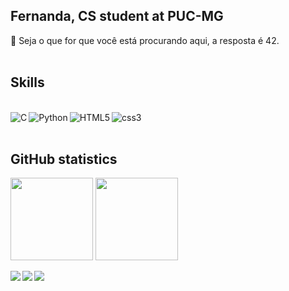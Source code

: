 ## Fernanda, CS student at PUC-MG
<div>
  🌌 Seja o que for que você está procurando aqui, a resposta é 42. 
</div>
<br />

 ## Skills
<div style="display: inline_block"><br>
  <img align="left" alt="C"  src="https://img.shields.io/badge/C-282c34?style=for-the-badge&logo=c&logoColor=white" />
  <img align="left" alt="Python"  src="https://img.shields.io/badge/Python-282c34?style=for-the-badge&logo=python&logoColor=white" />
  <img align="left" alt="HTML5" src="https://img.shields.io/badge/HTML5-282c34?style=for-the-badge&logo=html5&logoColor=white" />
  <img align="left" alt="css3"  src="https://img.shields.io/badge/CSS3-282c34?style=for-the-badge&logo=css3&logoColor=white" />
</div>
<br />
<br />



 ## GitHub statistics
<div>
  <a href="https://github.com/fernandamgomes?tab=repositories" target="_blank"><img height="132em" align="center" src="https://github-readme-stats.vercel.app/api?username=fernandamgomes&show_icons=true&include_all_commits=true&theme=onedark" /></a>
  <a href="https://github.com/fernandamgomes?tab=repositories" target="_blank"><img height="132em" align="center" src="https://github-readme-stats.vercel.app/api/top-langs/?username=fernandamgomes&layout=compact&theme=onedark" /></a>
</div>



<br />
<div style="display: inline_block">
  <a href = "mailto:fernandamendesgomes@gmail.com"><img src="https://img.shields.io/badge/-Gmail-91b975?style=for-the-badge&logo=gmail&logoColor=white" target="_blank"></a>
  <a href="https://www.linkedin.com/in/fernanda-mendes-gomes/" target="_blank"><img align="left" src="https://img.shields.io/badge/-LinkedIn-91b975?style=for-the-badge&logo=linkedin&logoColor=white" target="_blank"></a>
 <a href="https://instagram.com/fernandamendesg" target="_blank"><img align="left" src="https://img.shields.io/badge/-Instagram-91b975?style=for-the-badge&logo=instagram&logoColor=white" target="_blank"></a>
</div>
